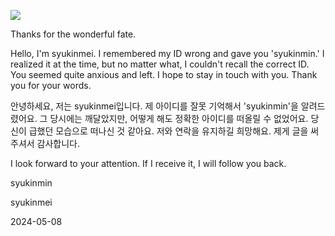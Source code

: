 ![](https://visitor-badge.glitch.me/badge?page_id=syukinmei.syukinmei&left_color=red&right_color=yellow&left_text=A%20good%20code%20is%20like%20a%20story,%20not%20a%20puzzle.)

Thanks for the wonderful fate.

Hello, I'm syukinmei. I remembered my ID wrong and gave you 'syukinmin.' I realized it at the time, but no matter what, I couldn't recall the correct ID. You seemed quite anxious and left. I hope to stay in touch with you. Thank you for your words.

안녕하세요, 저는 syukinmei입니다. 제 아이디를 잘못 기억해서 'syukinmin'을 알려드렸어요. 그 당시에는 깨달았지만, 어떻게 해도 정확한 아이디를 떠올릴 수 없었어요. 당신이 급했던 모습으로 떠나신 것 같아요. 저와 연락을 유지하길 희망해요. 제게 글을 써 주셔서 감사합니다.

I look forward to your attention. If I receive it, I will follow you back.


syukinmin
<br />

syukinmei
<br />

2024-05-08
